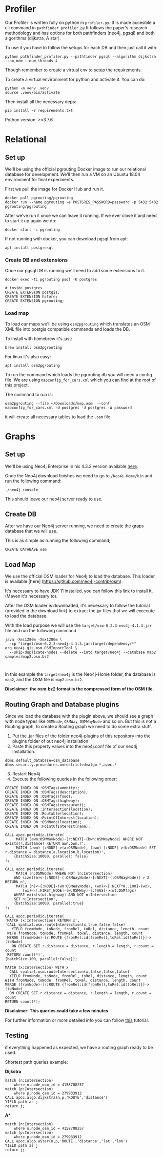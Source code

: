 # Profiler

Our Profiler is written fully on python in `profiler.py`. It is made accesible a cli command in `pathfinder_profiler.py`
It follows the paper's research methodology and has options for both pathfinders (neo4j, pgsql) and both algorithms (dijkstra, A star).

To use it you have to follow the setups for each DB and then just call it with:
```
python pathfinder_profiler.py --pathfinder pgsql --algorithm dijkstra --no_mem --num_threads 4
```

Though remember to create a virtual env to setup the requirements.

To create a virtual environment for python and activate it. You can do:
```
python -m venv .venv
source .venv/bin/activate
```

Then install all the necessary deps:
```
pip install -r requirements.txt
```

Python version: >=3.7.6

# Relational

## Set up

We'll be using the official pgrouting Docker image to run our relational database for development. We'll then run a VM on an Ubuntu 18.04 environment for final experiments.

First we pull the image for Docker Hub and run it.
```
docker pull pgrouting/pgrouting
docker run --name pgrouting -e POSTGRES_PASSWORD=password -p 5432:5432 pgrouting/pgrouting
```

After we've run it once we can leave it running. If we ever close it and need to start it up again we do:
```
docker start -i pgrouting
```

If not running with docker, you can download pgsql from apt:
```
apt install postgresql
```
### Create DB and extensions

Once our pgsql DB is running we'll need to add some extensions to it.

```
docker exec -ti pgrouting psql -U postgres

# inside postgres
CREATE EXTENSION postgis;
CREATE EXTENSION hstore;
CREATE EXTENSION pgrouting;
```

### Load map

To load our maps we'll be using `osm2pgrouting` which translates an OSM XML file into postgis compatible commands and loads the DB.

To install with homebrew it's just:
```
brew install osm2pgrouting
```
For linux it's also easy:
```
apt install osm2pgrouting
```

To run the command which loads the pgrouting db you will need a config file. We are using `mapconfig_for_cars.xml` which you can find at the root of this project.

The command to run is:
```
osm2pgrouting --file ~/Downloads/map.osm  --conf mapconfig_for_cars.xml -d postgres -U postgres -W password
```
it will create all necessary tables to load the `.osm` file.

# Graphs

## Set up

We'll be using Neo4j Enterprise in his 4.3.2 version available [here](https://neo4j.com/download-center/).

Once the Neo4j download finishes we need to go to `/Neo4j-Home/bin` and run the following command:

```
./neo4j console

```
This should leave our neo4j server ready to use.

## Create DB

After we have our Neo4j server running, we need to create the graps database that we will use.

This is as simple as running the following command;

```
CREATE DATABASE osm

```

## Load Map

We use the official OSM loader for Neo4j to load the database. This loader is available [here] (https://github.com/neo4j-contrib/osm).

It's necessary to have JDK 11 installed, you can follow this [link](https://docs.oracle.com/en/java/javase/11/install/installation-jdk-macos.html#GUID-7EB4F697-F3D1-40EA-ACDF-07FA90F02D57) to install it, (Maven it's necessary to).

After the OSM loader is downloaded, it's necessary to follow the tutorial (provided in the download link) to extract the jar files that we will excecute to load the database.

With the load purpose we will use the `target/osm-0.2.3-neo4j-4.1.3.jar` file and run the following command
```
java -Xms1280m -Xmx1280m \
  -cp "target/osm-0.2.3-neo4j-4.1.3.jar:target/dependency/*" org.neo4j.gis.osm.OSMImportTool \
  --skip-duplicate-nodes --delete --into target/neo4j --database map2 samples/map2.osm.bz2



```

In this example the `target/neo4j` is the Neo4j-Home folder, the database is `map2`, and the OSM file is `map2.osm.bz2`.

**Disclaimer: the osm.bz2 format is the compressed form of the OSM file.**

## Routing Graph and Database plugins

Since we load the database with the plugin above, we should see a graph with node types like `OSMNode`, `OSMWay`, `OSMWayNode` and so on.
But this is not a Routing graph, to create a Routing graph we need to do some extra stuff.

1. Put the .jar files of the folder neo4j-plugins of this repository into the plugins folder of out neo4j installation
2. Paste this property values into the neo4j.conf file of our neo4j installation.

```
dbms.default_database=osm_database
dbms.security.procedures.unrestricted=algo.*,apoc.*

```
3. Restart Neo4j
3. Execute the following queries in the following order:

```
CREATE INDEX ON :OSMTags(amenity);
CREATE INDEX ON :OSMTags(description);
CREATE INDEX ON :OSMTags(food);
CREATE INDEX ON :OSMTags(highway);
CREATE INDEX ON :OSMTags(restaurant);
CREATE INDEX ON :Intersection(location);
CREATE INDEX ON :Routable(location);
CREATE INDEX ON :PointOfInterest(location);
CREATE INDEX ON :OSMNode(location);
CREATE INDEX ON :PointOfInterest(name);

```

```
CALL apoc.periodic.iterate(
    'MATCH (awn:OSMWayNode)-[r:NEXT]-(bwn:OSMWayNode) WHERE NOT exists(r.distance) RETURN awn,bwn,r',
    'MATCH (awn)-[:NODE]->(a:OSMNode), (bwn)-[:NODE]->(b:OSMNode) SET r.distance = distance(a.location,b.location)',
    {batchSize:10000, parallel: false}
);
```

```
CALL apoc.periodic.iterate(
    'MATCH (n:OSMNode) WHERE NOT (n:Intersection)
    AND size((n)<-[:NODE]-(:OSMWayNode)-[:NEXT]-(:OSMWayNode)) > 2 RETURN n',
    'MATCH (n)<-[:NODE]-(wn:OSMWayNode), (wn)<-[:NEXT*0..100]-(wx),
        (wx)<-[:FIRST_NODE]-(w:OSMWay)-[:TAGS]->(wt:OSMTags)
    WHERE exists(wt.highway) AND NOT n:Intersection
    SET n:Intersection',
    {batchSize:10000, parallel:true}
);
```

```
CALL apoc.periodic.iterate(
'MATCH (x:Intersection) RETURN x',
'CALL spatial.osm.routeIntersection(x,true,false,false)
   YIELD fromNode, toNode, fromRel, toRel, distance, length, count
 WITH fromNode, toNode, fromRel, toRel, distance, length, count
 MERGE (fromNode)-[r:ROUTE {fromRel:id(fromRel),toRel:id(toRel)}]->(toNode)
   ON CREATE SET r.distance = distance, r.length = length, r.count = count
 RETURN count(*)',
{batchSize:100, parallel:false});
```

```
MATCH (x:Intersection) WITH x
  CALL spatial.osm.routeIntersection(x,false,false,false)
  YIELD fromNode, toNode, fromRel, toRel, distance, length, count
WITH fromNode, toNode, fromRel, toRel, distance, length, count
MERGE (fromNode)-[r:ROUTE {fromRel:id(fromRel),toRel:id(toRel)}]->(toNode)
  ON CREATE SET r.distance = distance, r.length = length, r.count = count
RETURN count(*);
```

**Disclaimer: This queries could take a few minutes**

For further information or more detailed info you can follow [this](https://neo4j.com/graphconnect-2018/session/neo4j-spatial-mapping?_gl=1*vdg4vh*_ga*MTk4MzY5NDI1NS4xNjI1MjQ5NjAw*_ga_DL38Q8KGQC*MTYyNjQwNDY5Mi4xNC4xLjE2MjY0MDU0NjguMA..&_ga=2.92762397.1474005215.1626397978-1983694255.1625249600) tutorial.

## Testing

if everything happened as expected, we have a routing graph ready to be used.

Shortest path queries example:

**Dijkstra**

```
match (n:Intersection)
    where n.node_osm_id = 4158708257
match (p:Intersection)
    where p.node_osm_id = 279933912
CALL apoc.algo.dijkstra(n,p,'ROUTE','distance')
YIELD path as j
return j;
```

**A***

```
match (n:Intersection)
    where n.node_osm_id = 4158708257
match (p:Intersection)
    where p.node_osm_id = 279933912
CALL apoc.algo.aStar(n,p,'ROUTE','distance','lat','lon')
YIELD path as j
return j;
```












